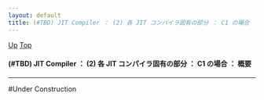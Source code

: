 ```yaml
---
layout: default
title: (#TBD) JIT Compiler ： (2) 各 JIT コンパイラ固有の部分 ： C1 の場合 ： 概要
---
```

[Up](noWKg0YPu8.html) [Top](../index.html)

#### (#TBD) JIT Compiler ： (2) 各 JIT コンパイラ固有の部分 ： C1 の場合 ： 概要

--- 
#Under Construction






